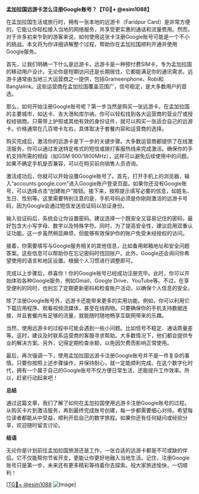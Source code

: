 **孟加拉国远游卡怎么注册Google账号？【TG💪+ @esim1088】**

在孟加拉国生活或旅行时，拥有一张本地的远游卡（Faridpur Card）是非常方便的。它能让你轻松接入当地的网络服务，并享受更实惠的通话和流量费用。然而，对于许多初来乍到的游客来说，如何使用这张卡注册Google账号可能是一个不小的挑战。本文将为你详细讲解整个过程，帮助你在孟加拉国顺利开通并使用Google服务。

首先，让我们明确一下什么是远游卡。远游卡是一种预付费SIM卡，专为孟加拉国的移动用户设计。无论你是短期访问还是长期居住，它都能满足你的通讯需求。远游卡通常由当地三大运营商之一提供，包括Grameenphone、Robi和Banglalink。这些运营商在孟加拉国覆盖范围广，信号稳定，是大多数用户的首选。

那么，如何开始注册Google账号呢？第一步当然是购买一张远游卡。在孟加拉国的主要城市，如达卡、吉大港和库尔纳，你可以轻松找到各大运营商的营业厅或授权经销商。只需带上护照或其他有效的身份证件，就可以购买一张适合自己的远游卡。价格通常在几百塔卡左右，具体取决于套餐内容和运营商的选择。

购买完成后，激活你的远游卡是下一步的关键步骤。大多数运营商都提供了在线激活服务，你可以通过发送特定格式的短信或拨打客服热线来完成激活。确保你的手机支持所需的频段（如GSM 900/1800MHz），这样可以避免后续使用中的问题。如果不确定手机是否兼容，可以在购买前向销售人员咨询。

激活成功后，你就可以开始设置Google账号了。首先，打开手机上的浏览器，输入“accounts.google.com”进入Google账户登录页面。如果你还没有Google账号，可以选择点击“创建账户”按钮。接下来，按照提示填写必要的信息，如姓名、生日、性别等。这里需要特别注意的是，手机号码必须是你刚刚激活的远游卡号码，因为Google会通过短信发送验证码以验证身份。

输入验证码后，系统会让你设置密码。建议选择一个既安全又容易记住的密码，最好包含大小写字母、数字以及特殊字符。同时，为了提高安全性，建议启用双重认证功能。这一步虽然稍显麻烦，但能够有效保护你的账户免受未经授权的访问。

接着，你需要填写与Google服务相关的其他信息，比如备用邮箱地址和安全问题答案。这些信息可以帮助你在忘记密码时找回账户。此外，Google还会询问你希望使用的语言和地区设置。根据个人习惯进行调整即可。

完成以上步骤后，恭喜你！你的Google账号已经成功注册完毕。此时，你可以开始体验各种Google服务，例如Gmail、Google Drive、YouTube等。不过，在享受便利的同时，也别忘了定期更新密码和检查账户活动，以确保个人信息的安全。

除了注册Google账号外，远游卡还能带来更多的实用功能。例如，你可以利用它下载应用程序、观看视频流媒体，甚至在线购物。只要确保你的手机支持数据连接，并且套餐内有足够的流量，就能随时随地畅享互联网带来的乐趣。

当然，使用远游卡的过程中可能会遇到一些小问题。比如信号不稳定、通话质量差等。这时，建议及时联系运营商的客服寻求帮助。大多数情况下，他们都会提供专业的解决方案。另外，记得定期检查余额，以免因欠费而影响正常使用。

最后，再次强调一下，使用孟加拉国远游卡注册Google账号并不是一件复杂的事情。只要你按照上述步骤操作，并保持耐心，就一定能顺利完成。在这个数字化时代，拥有一个属于自己的Google账号不仅方便日常生活，还能提升工作效率。所以，赶紧行动起来吧！

**总结**

通过这篇文章，我们了解了如何在孟加拉国使用远游卡注册Google账号的过程。从购买卡片到激活服务，再到最终完成账号创建，每一步都需要细心对待。希望每位读者都能从中受益，顺利开启自己的数字旅程。如果你还有任何疑问或经验分享，欢迎随时留言讨论。

**结语**

无论你是计划前往孟加拉国旅游还是工作，一张合适的远游卡都是不可或缺的伴侣。它不仅能帮你节省开支，更能让你更好地融入当地生活。记住，注册Google账号只是第一步，未来还有更多精彩等待着你去探索。祝大家旅途愉快，一切顺利！

[[TG💪+ @esim1088](https://t.me/s/esim1088) ![Image](https://i.postimg.cc/4NQfJmqS/Snipaste-2025-05-13-00-14-12.png)]